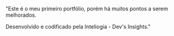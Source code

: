 "Este é o meu primeiro portfólio, porém há muitos pontos a serem melhorados.

Desenvolvido e codificado pela Inteliogia - Dev's Insights."
